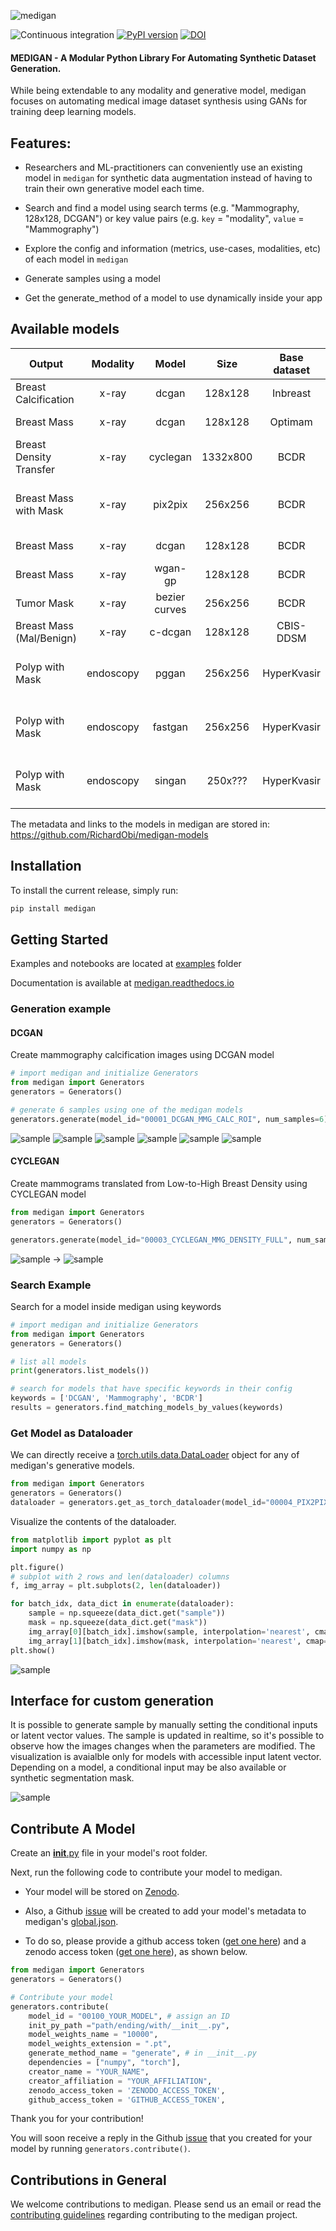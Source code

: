 <!-- # MEDIGAN -->
<!-- ![medigan](medigan_logo_1.png) -->
![medigan](docs/source/_static/medigan_logo.png)

![Continuous integration](https://github.com/RichardObi/medigan/actions/workflows/python-ci.yml/badge.svg)
[![PyPI version](https://badge.fury.io/py/medigan.svg)](https://badge.fury.io/py/medigan)
[![DOI](https://zenodo.org/badge/DOI/10.5281/zenodo.6327625.svg)](https://doi.org/10.5281/zenodo.6327625)

#### MEDIGAN - A Modular Python Library For Automating Synthetic Dataset Generation.

While being extendable to any modality and generative model, medigan focuses on automating medical image dataset synthesis using GANs for training deep learning models.

## Features:

- Researchers and ML-practitioners can conveniently use an existing model in `medigan` for synthetic data augmentation instead of having to train their own generative model each time.

- Search and find a model using search terms (e.g. "Mammography, 128x128, DCGAN") or key value pairs (e.g. `key` = "modality", `value` = "Mammography")

- Explore the config and information (metrics, use-cases, modalities, etc) of each model in `medigan`

- Generate samples using a model

- Get the generate_method of a model to use dynamically inside your app

## Available models

| Output                       | Modality |     Model     |   Size   | Base dataset | Sample  |  ID   |
|-----------------------------|:--------:|:-------------:|:--------:|:------------:|:------:|:------:|
| Breast Calcification        |   x-ray  |     dcgan     |  128x128 |   Inbreast   |  ![sample](docs/source/_static/samples/00001.png) | <sub> 00001_DCGAN_MMG_CALC_ROI </sub>  | 
| Breast Mass                 |   x-ray  |     dcgan     |  128x128 |    Optimam   |  ![sample](docs/source/_static/samples/00002.png) | <sub> 00002_DCGAN_MMG_MASS_ROI </sub>         |
| Breast Density Transfer     |   x-ray  |    cyclegan   | 1332x800 |     BCDR     |  ![sample](docs/source/_static/samples/00003.png) | <sub> 00003_CYCLEGAN_MMG_DENSITY_FULL </sub>  |
| Breast Mass with Mask       |   x-ray  |    pix2pix    |  256x256 |     BCDR     |  ![sample](docs/source/_static/samples/00004.png) ![sample](docs/source/_static/samples/00004_mask.png) | <sub> 00004_PIX2PIX_MASKTOMASS_BREAST_MG_SYNTHESIS </sub> |
| Breast Mass                 |   x-ray  |     dcgan     |  128x128 |     BCDR     |  ![sample](docs/source/_static/samples/00005.png) | <sub> 00005_DCGAN_MMG_MASS_ROI </sub>         | 
| Breast Mass                 |   x-ray  |    wgan-gp    |  128x128 |     BCDR     |  ![sample](docs/source/_static/samples/00006.png) | <sub> 00006_WGANGP_MMG_MASS_ROI </sub>        | 
| Tumor Mask                  |   x-ray  |    bezier curves    |  256x256 |     BCDR     |  ![sample](docs/source/_static/samples/00007.png) | <sub> 00007_BEZIERCURVE_TUMOUR_MASK </sub>        | 
| Breast Mass (Mal/Benign)    |   x-ray  |    c-dcgan     |  128x128 |     CBIS-DDSM     |  ![sample](docs/source/_static/samples/00008.png) | <sub> 00008_C-DCGAN_MMG_MASSES </sub>        | 
| Polyp with Mask             |   endoscopy  |    pggan   |  256x256 |     HyperKvasir     |  ![sample](docs/source/_static/samples/00009.png)![sample](docs/source/_static/samples/00009_mask.png) | <sub> 00009_PGGAN_POLYP_PATCHES_W_MASKS </sub>        | 
| Polyp with Mask             |   endoscopy  |    fastgan |  256x256 |     HyperKvasir     |  ![sample](docs/source/_static/samples/00010.png)![sample](docs/source/_static/samples/00010_mask.png) | <sub> 00010_FASTGAN_POLYP_PATCHES_W_MASKS </sub>      | 
| Polyp with Mask             |   endoscopy  |    singan |  250x??? |     HyperKvasir     |  ![sample](docs/source/_static/samples/00011.png)![sample](docs/source/_static/samples/00011_mask.png) | <sub> 00011_SINGAN_POLYP_PATCHES_W_MASKS </sub>      | 

[comment]: <> (| Spine Bone Cement Injection |    CT    |    biceps     |  128x128 |     VerSe    | <sub> to be announced </sub>                  |        |)

The metadata and links to the models in medigan are stored in: https://github.com/RichardObi/medigan-models

## Installation
To install the current release, simply run:
```python
pip install medigan
```

## Getting Started
Examples and notebooks are located at [examples](examples) folder

Documentation is available at [medigan.readthedocs.io](https://medigan.readthedocs.io/en/latest/)


### Generation example
#### DCGAN 
Create mammography calcification images using DCGAN model
```python
# import medigan and initialize Generators
from medigan import Generators
generators = Generators()

# generate 6 samples using one of the medigan models
generators.generate(model_id="00001_DCGAN_MMG_CALC_ROI", num_samples=6)
```
![sample](docs/source/_static/samples/dcgan/gan_sample_1.png)
![sample](docs/source/_static/samples/dcgan/gan_sample_2.png)
![sample](docs/source/_static/samples/dcgan/gan_sample_3.png)
![sample](docs/source/_static/samples/dcgan/gan_sample_4.png)
![sample](docs/source/_static/samples/dcgan/3.png)
![sample](docs/source/_static/samples/dcgan/gan_sample_5.png)


#### CYCLEGAN 
Create mammograms translated from Low-to-High Breast Density using CYCLEGAN model
```python
from medigan import Generators
generators = Generators()

generators.generate(model_id="00003_CYCLEGAN_MMG_DENSITY_FULL", num_samples=1)
```
![sample](docs/source/_static/samples/cyclegan/sample_image_5_low.png)
&rarr;
![sample](docs/source/_static/samples/cyclegan/sample_image_5_high.png)


### Search Example
Search for a model inside medigan using keywords
```python
# import medigan and initialize Generators
from medigan import Generators
generators = Generators()

# list all models
print(generators.list_models())

# search for models that have specific keywords in their config
keywords = ['DCGAN', 'Mammography', 'BCDR']
results = generators.find_matching_models_by_values(keywords)
```

### Get Model as Dataloader 
We can directly receive a [torch.utils.data.DataLoader](https://pytorch.org/docs/stable/data.html#torch.utils.data.DataLoader) object for any of medigan's generative models.
```python
from medigan import Generators
generators = Generators()
dataloader = generators.get_as_torch_dataloader(model_id="00004_PIX2PIX_MASKTOMASS_BREAST_MG_SYNTHESIS", num_samples=3)
```

Visualize the contents of the dataloader.
```python
from matplotlib import pyplot as plt
import numpy as np

plt.figure()
# subplot with 2 rows and len(dataloader) columns
f, img_array = plt.subplots(2, len(dataloader)) 

for batch_idx, data_dict in enumerate(dataloader):
    sample = np.squeeze(data_dict.get("sample"))
    mask = np.squeeze(data_dict.get("mask"))
    img_array[0][batch_idx].imshow(sample, interpolation='nearest', cmap='gray')
    img_array[1][batch_idx].imshow(mask, interpolation='nearest', cmap='gray')
plt.show()
```
![sample](docs/source/_static/samples/gan_sample_00004_dataloader.png)

## Interface for custom generation
It is possible to generate sample by manually setting the conditional inputs or latent vector values. The sample is updated in realtime, so it's possible to observe how the images changes when the parameters are modified. The visualization is avaialble only for models with accessible input latent vector. Depending on a model, a conditional input may be also available or synthetic segmentation mask.

![sample](docs/source/_static/interface.png)

## Contribute A Model

Create an [__init__.py](templates/examples/__init__.py) file in your model's root folder. 

Next, run the following code to contribute your model to medigan.

- Your model will be stored on [Zenodo](https://zenodo.org/). 

- Also, a Github [issue](https://github.com/RichardObi/medigan/issues) will be created to add your model's metadata to medigan's [global.json](https://github.com/RichardObi/medigan/blob/main/config/global.json).

- To do so, please provide a github access token ([get one here](https://github.com/settings/tokens)) and a zenodo access token ([get one here](https://zenodo.org/account/settings/applications/tokens/new/)), as shown below.

```python
from medigan import Generators
generators = Generators()

# Contribute your model
generators.contribute(
    model_id = "00100_YOUR_MODEL", # assign an ID
    init_py_path ="path/ending/with/__init__.py",
    model_weights_name = "10000",
    model_weights_extension = ".pt",
    generate_method_name = "generate", # in __init__.py
    dependencies = ["numpy", "torch"], 
    creator_name = "YOUR_NAME",
    creator_affiliation = "YOUR_AFFILIATION",
    zenodo_access_token = 'ZENODO_ACCESS_TOKEN',
    github_access_token = 'GITHUB_ACCESS_TOKEN',
```
Thank you for your contribution! 

You will soon receive a reply in the Github [issue](https://github.com/RichardObi/medigan/issues) that you created for your model by running ```generators.contribute()```.

## Contributions in General
We welcome contributions to medigan. Please send us an email or read the [contributing guidelines](CONTRIBUTING.md) regarding contributing to the medigan project.